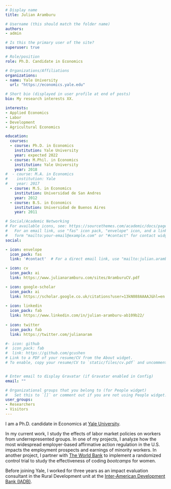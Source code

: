```yaml
---
# Display name
title: Julian Aramburu

# Username (this should match the folder name)
authors:
- admin

# Is this the primary user of the site?
superuser: true

# Role/position
role: Ph.D. Candidate in Economics

# Organizations/Affiliations
organizations:
- name: Yale University
  url: "https://economics.yale.edu"

# Short bio (displayed in user profile at end of posts)
bio: My research interests XX.

interests:
- Applied Economics
- Labor 
- Development
- Agricultural Economics

education:
  courses:
  - course: Ph.D. in Economics
    institution: Yale University
    year: expected 2022 
  - course: M.Phil. in Economics
    institution: Yale University
    year: 2018
#  - course: M.A. in Economics
#    institution: Yale
#    year: 2017
  - course: M.S. in Economics
    institution: Universidad de San Andres
    year: 2012
  - course: B.S. in Economics
    institution: Universidad de Buenos Aires
    year: 2011

# Social/Academic Networking
# For available icons, see: https://sourcethemes.com/academic/docs/page-builder/#icons
#   For an email link, use "fas" icon pack, "envelope" icon, and a link in the
#   form "mailto:your-email@example.com" or "#contact" for contact widget.
social:

- icon: envelope
  icon_pack: fas
  link: '#contact'  # For a direct email link, use "mailto:julian.aramburu@yale.edu".

- icon: cv
  icon_pack: ai
  link: https://www.julianaramburu.com/sites/AramburuCV.pdf

- icon: google-scholar
  icon_pack: ai
  link: https://scholar.google.co.uk/citations?user=13kN088AAAAJ&hl=en
  
- icon: linkedin
  icon_pack: fab
  link: https://www.linkedin.com/in/julian-aramburu-ab109b22/
  
- icon: twitter
  icon_pack: fab
  link: https://twitter.com/julianaram

#- icon: github
#  icon_pack: fab
#  link: https://github.com/gcushen
# Link to a PDF of your resume/CV from the About widget.
# To enable, copy your resume/CV to `static/files/cv.pdf` and uncomment the lines below.


# Enter email to display Gravatar (if Gravatar enabled in Config)
email: ""

# Organizational groups that you belong to (for People widget)
#   Set this to `[]` or comment out if you are not using People widget.
user_groups:
- Researchers
- Visitors
---
```


I am a Ph.D. candidate in Economics at [Yale University](https://economics.yale.edu).

In my current work, I study the effects of labor market policies on workers from underrepresented groups. In one of my projects, I analyze how the most widespread employer-based affirmative action regulation in the U.S. impacts the employment prospects and earnings of minority workers. In another project, I partner with [The World Bank](https://www.worldbank.org/) to implement a randomized control trial to study the effectiveness of coding _bootcamps_ for women.  

Before joining Yale, I worked for three years as an impact evaluation consultant in the Rural Development unit at the [Inter-American Development Bank (IADB)](https://www.iadb.org/en/about-us/overview). 
